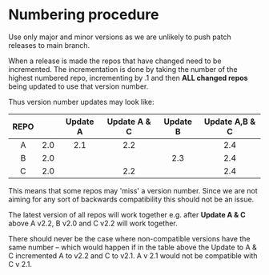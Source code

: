 # Numbering procedure 

Use only major and minor versions as we are unlikely to push patch releases to main branch.

When a release is made the repos that have changed need to be incremented.
The incrementation is done by taking the number of the highest numbered repo, incrementing by .1 and then **ALL changed repos** being updated to use that version number.

Thus version number updates may look like:

| REPO |    | Update A | Update A & C | Update B | Update A,B & C |
| :-:  |:-: | :-:      | :-:          | :-:      | :-:            |
| A    |2.0 | 2.1      | 2.2          |          | 2.4            |
| B    |2.0 |          |              | 2.3      | 2.4            |
| C    |2.0 |          | 2.2          |          | 2.4            |

This means that some repos may 'miss' a version number.
Since we are not aiming for any sort of backwards compatibility this should not be an issue.
  
The latest version of all repos will work together e.g. after **Update A & C** above A v2.2, B v2.0 and C v2.2 will work together.

There should never be the case where non-compatible versions have the same number – which would happen if in the table above the Update to A & C incremented A to v2.2 and C to v2.1.
A v 2.1 would not be compatible with C v 2.1. 